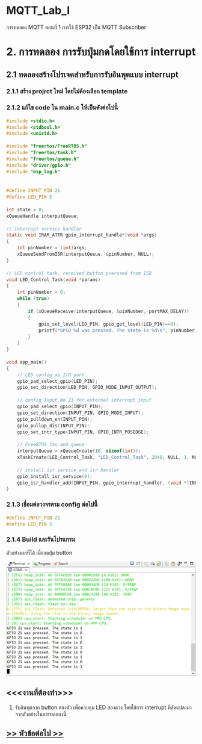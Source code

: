 # MQTT_Lab_I
การทดลอง MQTT ตอนที่ 1  การใช้ ESP32 เป็น MQTT Subscriber

# 2. การทดลอง การรับปุ่มกดโดยใช้การ interrupt

## 2.1 ทดลองสร้างโปรเจคสำหรับการรับอินพุตแบบ interrupt

### 2.1.1 สร้าง projrct ใหม่ โดยไม่ต้องเลือก template

### 2.1.2 แก้ไข code ใน main.c ให้เป็นดังต่อไปนี้

```c
#include <stdio.h>
#include <stdbool.h>
#include <unistd.h>

#include "freertos/FreeRTOS.h"
#include "freertos/task.h"
#include "freertos/queue.h"
#include "driver/gpio.h"
#include "esp_log.h"


#define INPUT_PIN 21
#define LED_PIN 5

int state = 0;
xQueueHandle interputQueue;

// interrupt service handler
static void IRAM_ATTR gpio_interrupt_handler(void *args)
{
    int pinNumber = (int)args;
    xQueueSendFromISR(interputQueue, &pinNumber, NULL);
}

// LED control task, received button prerssed from ISR
void LED_Control_Task(void *params)
{
    int pinNumber = 0;
    while (true)
    {
        if (xQueueReceive(interputQueue, &pinNumber, portMAX_DELAY))
        {
            gpio_set_level(LED_PIN, gpio_get_level(LED_PIN)==0);
            printf("GPIO %d was pressed. The state is %d\n", pinNumber,  gpio_get_level(LED_PIN));
        }
    }
}

void app_main()
{
	// LED config as I/O port
    gpio_pad_select_gpio(LED_PIN);
    gpio_set_direction(LED_PIN, GPIO_MODE_INPUT_OUTPUT);

    // config Input No 21 for external interrupt input
    gpio_pad_select_gpio(INPUT_PIN);
    gpio_set_direction(INPUT_PIN, GPIO_MODE_INPUT);
    gpio_pulldown_en(INPUT_PIN);
    gpio_pullup_dis(INPUT_PIN);
    gpio_set_intr_type(INPUT_PIN, GPIO_INTR_POSEDGE);

    // FreeRTOS tas and queue
    interputQueue = xQueueCreate(10, sizeof(int));
    xTaskCreate(LED_Control_Task, "LED_Control_Task", 2048, NULL, 1, NULL);

    // install isr service and isr handler
    gpio_install_isr_service(0);
    gpio_isr_handler_add(INPUT_PIN, gpio_interrupt_handler, (void *)INPUT_PIN);
}

```

### 2.1.3 เชื่อมต่อวงจรตาม config ต่อไปนี้

```c
#define INPUT_PIN 21
#define LED_PIN 5
```

###  2.1.4 Build และรันโปรแกรม 

ตัวอย่างผลที่ได้ เมื่อกดปุ่ม button  

![Alt text](./Pictures/Picture-16.png)

## <<<งานที่ต้องทำ>>>

1. รับอินพุตจาก button สองตัว เพื่อควบคุม LED สองดวง โดยใช้การ interrupt ที่ดัดแปลงมาจากตัวอย่างในการทดลองนี้


 
##  [>> หัวข้อต่อไป >>](./MQTT_Sheet_Lab_II_3.md) 